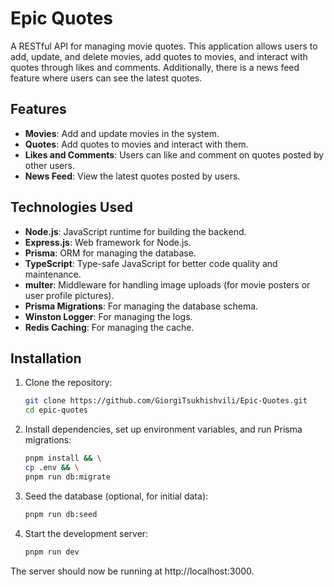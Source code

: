 # Epic Quotes

A RESTful API for managing movie quotes. This application allows users to add, update, and delete movies, add quotes to movies, and interact with quotes through likes and comments. Additionally, there is a news feed feature where users can see the latest quotes.

## Features

- **Movies**: Add and update movies in the system.
- **Quotes**: Add quotes to movies and interact with them.
- **Likes and Comments**: Users can like and comment on quotes posted by other users.
- **News Feed**: View the latest quotes posted by users.

## Technologies Used

- **Node.js**: JavaScript runtime for building the backend.
- **Express.js**: Web framework for Node.js.
- **Prisma**: ORM for managing the database.
- **TypeScript**: Type-safe JavaScript for better code quality and maintenance.
- **multer**: Middleware for handling image uploads (for movie posters or user profile pictures).
- **Prisma Migrations**: For managing the database schema.
- **Winston Logger**: For managing the logs.
- **Redis Caching**: For managing the cache.

## Installation

1. Clone the repository:

   ```bash
   git clone https://github.com/GiorgiTsukhishvili/Epic-Quotes.git
   cd epic-quotes
   ```

2. Install dependencies, set up environment variables, and run Prisma migrations:

   ```bash
   pnpm install && \
   cp .env && \
   pnpm run db:migrate
   ```

3. Seed the database (optional, for initial data):

   ```bash
   pnpm run db:seed
   ```

4. Start the development server:

   ```bash
   pnpm run dev
   ```

The server should now be running at http://localhost:3000.
